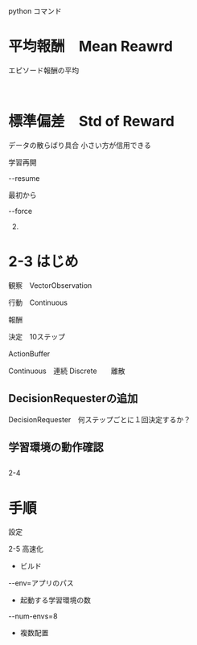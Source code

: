 


python コマンド










# 平均報酬　Mean Reawrd

エピソード報酬の平均


<br>


# 標準偏差　Std of Reward

データの散らばり具合
小さい方が信用できる



学習再開

--resume



最初から

--force





2. 



# 2-3 はじめ


観察　VectorObservation

行動　Continuous

報酬　

決定　10ステップ





ActionBuffer 　

Continuous　連続
Discrete　　離散




## DecisionRequesterの追加

DecisionRequester　何ステップごとに１回決定するか？
　

## 学習環境の動作確認



## 

##



2-4

# 手順
設定




2-5  高速化






+ ビルド

--env=アプリのパス


+ 起動する学習環境の数

--num-envs=8


+ 複数配置
